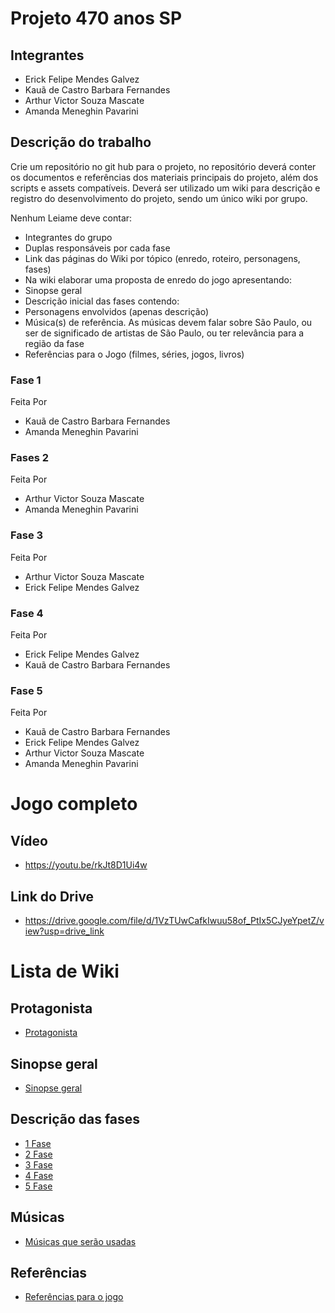 # Projeto 470 anos SP

## Integrantes
- Erick Felipe Mendes Galvez
- Kauã de Castro Barbara Fernandes
- Arthur Victor Souza Mascate
- Amanda Meneghin Pavarini

## Descrição do trabalho
Crie um repositório no git hub para o projeto, no repositório deverá conter os documentos e referências dos materiais principais do projeto, além dos scripts e assets compatíveis. Deverá ser utilizado um wiki para descrição e registro do desenvolvimento do projeto, sendo um único wiki por grupo.

Nenhum Leiame deve contar:

- Integrantes do grupo
- Duplas responsáveis ​​por cada fase
- Link das páginas do Wiki por tópico (enredo, roteiro, personagens, fases)
- Na wiki elaborar uma proposta de enredo do jogo apresentando:
- Sinopse geral
- Descrição inicial das fases contendo:
- Personagens envolvidos (apenas descrição)
- Música(s) de referência. As músicas devem falar sobre São Paulo, ou ser de significado de artistas de São Paulo, ou ter relevância para a região da fase
- Referências para o Jogo (filmes, séries, jogos, livros)

### Fase 1
Feita Por 
- Kauã de Castro Barbara Fernandes
- Amanda Meneghin Pavarini
### Fases 2
Feita Por
- Arthur Victor Souza Mascate
- Amanda Meneghin Pavarini 
### Fase 3
Feita Por
- Arthur Victor Souza Mascate
- Erick Felipe Mendes Galvez
### Fase 4
Feita Por
- Erick Felipe Mendes Galvez
- Kauã de Castro Barbara Fernandes
### Fase 5 
Feita Por
- Kauã de Castro Barbara Fernandes
- Erick Felipe Mendes Galvez
- Arthur Victor Souza Mascate
- Amanda Meneghin Pavarini

# Jogo completo

## Vídeo
- https://youtu.be/rkJt8D1Ui4w

## Link do Drive
- https://drive.google.com/file/d/1VzTUwCafkIwuu58of_PtIx5CJyeYpetZ/view?usp=drive_link

# Lista de Wiki

## Protagonista
- <a href="https://github.com/Amanda-Meneghin/470-Jogo/wiki/Protagonista">Protagonista</a>

## Sinopse geral
- <a href="https://github.com/Amanda-Meneghin/470-Jogo/wiki/Sinopse-geral">Sinopse geral</a>

## Descrição das fases
- <a href="https://github.com/Amanda-Meneghin/470-Jogo/wiki/1-Fase">1 Fase</a>
- <a href="https://github.com/Amanda-Meneghin/470-Jogo/wiki/2-Fase">2 Fase</a>
- <a href="https://github.com/Amanda-Meneghin/470-Jogo/wiki/3-Fase">3 Fase</a>
- <a href="https://github.com/Amanda-Meneghin/470-Jogo/wiki/4-Fase">4 Fase</a>
- <a href="https://github.com/Amanda-Meneghin/470-Jogo/wiki/5-Fase">5 Fase</a>

## Músicas
- <a href="https://github.com/Amanda-Meneghin/470-Jogo/wiki/M%C3%BAsicas-que-ser%C3%A3o-usadas">Músicas que serão usadas</a>

## Referências
- <a href="https://github.com/Amanda-Meneghin/470-Jogo/wiki/Refer%C3%AAncias-para-o-jogo">Referências para o jogo</a>

